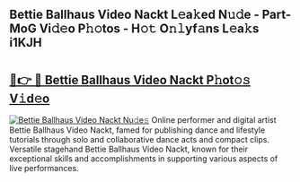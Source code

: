 ## Bettie Ballhaus Video Nackt L𝚎a𝚔ed N𝚞𝚍e - Part-MoG Vi𝚍𝚎o P𝚑𝚘tos - H𝚘𝚝 O𝚗𝚕yf𝚊ns L𝚎a𝚔s i1KJH

# <h2><a href="http://kf92a5.oniu.top/?m=Bettie+Ballhaus+Video+Nackt">🔗👉 🔴 Bettie Ballhaus Video Nackt P𝚑ot𝚘𝚜 V𝚒d𝚎o</a></h2>

[![Bettie Ballhaus Video Nackt Nu𝚍e𝚜](https://i.imgur.com/0qMVB7G.gif)](http://kf92a5.oniu.top/?m=Bettie+Ballhaus+Video+Nackt)
Online performer and digital artist Bettie Ballhaus Video Nackt, famed for publishing dance and lifestyle tutorials through solo and collaborative dance acts and compact clips. Versatile stagehand Bettie Ballhaus Video Nackt, known for their exceptional skills and accomplishments in supporting various aspects of live performances.  
